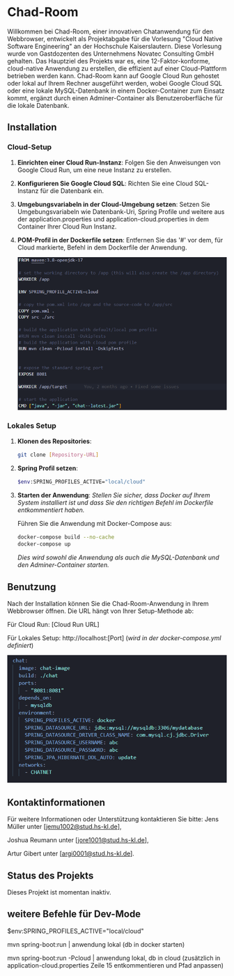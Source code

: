 # Chad-Room

Willkommen bei Chad-Room, einer innovativen Chatanwendung für den Webbrowser, entwickelt als Projektabgabe für die Vorlesung "Cloud Native Software Engineering" an der Hochschule Kaiserslautern. Diese Vorlesung wurde von Gastdozenten des Unternehmens Novatec Consulting GmbH gehalten. Das Hauptziel des Projekts war es, eine 12-Faktor-konforme, cloud-native Anwendung zu erstellen, die effizient auf einer Cloud-Plattform betrieben werden kann. Chad-Room kann auf Google Cloud Run gehostet oder lokal auf Ihrem Rechner ausgeführt werden, wobei Google Cloud SQL oder eine lokale MySQL-Datenbank in einem Docker-Container zum Einsatz kommt, ergänzt durch einen Adminer-Container als Benutzeroberfläche für die lokale Datenbank.

## Installation

### Cloud-Setup

1. **Einrichten einer Cloud Run-Instanz**: Folgen Sie den Anweisungen von Google Cloud Run, um eine neue Instanz zu erstellen.
2. **Konfigurieren Sie Google Cloud SQL**: Richten Sie eine Cloud SQL-Instanz für die Datenbank ein.
3. **Umgebungsvariabeln in der Cloud-Umgebung setzen**: Setzen Sie Umgebungsvariabeln wie Datenbank-Uri, Spring Profile und weitere aus der application.properties und application-cloud.properties in dem Container Ihrer Cloud Run Instanz.
4. **POM-Profil in der Dockerfile setzen**: Entfernen Sie das '#' vor dem, für Cloud markierte, Befehl in dem Dockerfile der Anwendung.
   
   ![Screenshot des Dockerfiles](images/Dockerfile.png) 

### Lokales Setup

1. **Klonen des Repositories**: 
   ```bash
   git clone [Repository-URL]
   ```
2. **Spring Profil setzen**:
   ```bash
   $env:SPRING_PROFILES_ACTIVE="local/cloud"
   ```
4. **Starten der Anwendung**:
   *Stellen Sie sicher, dass Docker auf Ihrem System installiert ist und dass Sie den richtigen Befehl im Dockerfile entkommentiert haben.*
   
   Führen Sie die Anwendung mit Docker-Compose aus:
   ```bash
   docker-compose build --no-cache
   docker-compose up
   ```
   *Dies wird sowohl die Anwendung als auch die MySQL-Datenbank und den Adminer-Container starten.*

## Benutzung
Nach der Installation können Sie die Chad-Room-Anwendung in Ihrem Webbrowser öffnen. Die URL hängt von Ihrer Setup-Methode ab:

Für Cloud Run: [Cloud Run URL]

Für Lokales Setup: http://localhost:[Port] (*wird in der docker-compose.yml definiert*)

![Screenshot der docker-compose.yml](images/dockercompose.png)

## Kontaktinformationen
Für weitere Informationen oder Unterstützung kontaktieren Sie bitte: 
Jens Müller unter [jemu1002@stud.hs-kl.de],

Joshua Reumann unter [jore1001@stud.hs-kl.de],

Artur Gibert unter [argi0001@stud.hs-kl.de].

## Status des Projekts
Dieses Projekt ist momentan inaktiv.

## weitere Befehle für Dev-Mode
$env:SPRING_PROFILES_ACTIVE="local/cloud"

mvn spring-boot:run   | anwendung lokal (db in docker starten)

mvn spring-boot:run -Pcloud   | anwendung lokal, db in cloud (zusätzlich in application-cloud.properties Zeile 15 entkommentieren und Pfad anpassen)
